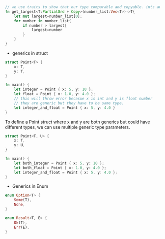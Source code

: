 ```rs
// we use traits to show that our type comparable and copyable. ints and chars are copyable
fn get_largest<T:PartialOrd + Copy>(number_list:Vec<T>)->T{
    let mut largest=number_list[0];
    for number in number_list{
        if number > largest{
            largest=number
        }
    }
}
```

- generics in struct

```rs
struct Point<T> {
    x: T,
    y: T,
}

fn main() {
    let integer = Point { x: 5, y: 10 };
    let float = Point { x: 1.0, y: 4.0 };
    // this will throw error becasue x is int and y is float number
    // they are generic but they have to be same type.
    let integer_and_float = Point { x: 5, y: 4.0 }
}
```

To define a Point struct where x and y are both generics but could have different types, we can use multiple generic type parameters.

```rs
struct Point<T, U> {
    x: T,
    y: U,
}

fn main() {
    let both_integer = Point { x: 5, y: 10 };
    let both_float = Point { x: 1.0, y: 4.0 };
    let integer_and_float = Point { x: 5, y: 4.0 };
}
```

- Generics in Enum

```rs
enum Option<T> {
    Some(T),
    None,
}

enum Result<T, E> {
    Ok(T),
    Err(E),
}
```
